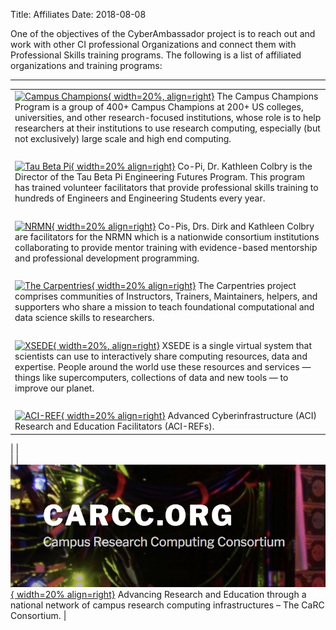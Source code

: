 Title: Affiliates
Date: 2018-08-08

One of the objectives of the CyberAmbassador project is to reach out and work with other CI professional Organizations and connect them with Professional Skills training programs. The following is a list of affiliated organizations and training programs:

---

| |
|-|
[![Campus Champions](//www.xsede.org/wwwteragrid/archive/image/image_gallery%3Fuuid=554fecca-1a37-44d0-826f-afad9470153d&groupId=298192&t=1291845274821){ width=20%, align=right}](//www.xsede.org/community-engagement/campus-champions)  The Campus Champions Program is a group of 400+ Campus Champions at 200+ US colleges, universities, and other research-focused institutions, whose role is to help researchers at their institutions to use research computing, especially (but not exclusively) large scale and high end computing. |
| </br> |
| [![Tau Beta Pi](//www.tbp.org/Images/Logos/NewLogo.jpg){ width=20% align=right}](//www.tbp.org/)   Co-Pi, Dr. Kathleen Colbry is the Director of the Tau Beta Pi Engineering Futures Program.  This program has trained volunteer facilitators that provide professional skills training to hundreds of Engineers and Engineering Students every year. |
| </br> |
| [![NRMN](//nrmncan-sites.uchicago.edu/sites/nrmncan.uchicago.edu/files/styles/columnwidth-wider/public/uploads/images/NRMN%20Vert%20w%20Titletag.png?itok=ScMS2gLj){ width=20% align=right}](//nrmnet.net/) Co-Pis, Drs. Dirk and Kathleen Colbry are facilitators for the NRMN which is a nationwide consortium institutions collaborating to provide mentor training with evidence-based mentorship and professional development programming. |
| </br> |
| [![The Carpentries](//carpentries.org/assets/img/TheCarpentries.svg){ width=20% align=right}](//carpentries.org/)  The Carpentries project comprises communities of Instructors, Trainers, Maintainers, helpers, and supporters who share a mission to teach foundational computational and data science skills to researchers. |  
| </br> |
| [![XSEDE](//www.xsede.org/image/image_gallery?uuid=c0ae4cfa-fa0e-4546-8b02-3305bf2a99cc&groupId=10157&t=1369258426990){ width=20%, align=right}](//www.xsede.org/)  XSEDE is a single virtual system that scientists can use to interactively share computing resources, data and expertise. People around the world use these resources and services — things like supercomputers, collections of data and new tools — to improve our planet. |
| </br> |
| [![ACI-REF](//aciref.org/wp-content/uploads/2015/07/aci-ref.png){ width=20% align=right}](//aciref.org/)  Advanced Cyberinfrastructure (ACI) Research and Education Facilitators (ACI-REFs).
|
| </br> |
| [![CarCC.org](../images/CarCC.jpeg){ width=20% align=right}](//carcc.org/)  Advancing Research and Education through a national network of campus research computing infrastructures – The CaRC Consortium.
|
